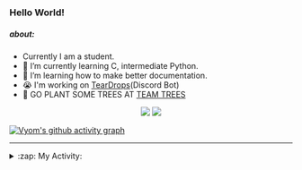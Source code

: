 ### Hello World!

##### about:
- Currently I am a student.
- 🌱 I’m currently learning C, intermediate Python.
- 🌱 I’m learning how to make better documentation.
- 😭 I'm working on [TearDrops](https://github.com/Vyvy-vi/TearDrops)(Discord Bot)
- 🌱 GO PLANT SOME TREES AT [TEAM TREES](https://teamtrees.org/)

<p align="center">
  <a href="https://twitter.com/Vyvy_viM"><img target="_blank" src="https://img.shields.io/badge/twitter%20@Vyvy_viM-0D95E8?style=for-the-badge&logo=twitter&logoColor=white"/></a> 
  <a href="https://vyvy-vi.github.io/portfolio"><img target="_blank" src="https://img.shields.io/badge/-I%27m_craving_for_open_source-green?style=for-the-badge&logo=github&logoColor=black"/></a> 
</p>

[![Vyom's github activity graph](https://activity-graph.herokuapp.com/graph?username=Vyvy-vi)](https://github.com/ashutosh00710/github-readme-activity-graph)

---
<details>
  <summary>:zap: My Activity:</summary>
  
<!--START_SECTION:waka-->
**I'm a Night 🦉** 

```text
🌞 Morning    43 commits     █░░░░░░░░░░░░░░░░░░░░░░░░   6.79% 
🌆 Daytime    135 commits    █████░░░░░░░░░░░░░░░░░░░░   21.33% 
🌃 Evening    240 commits    █████████░░░░░░░░░░░░░░░░   37.91% 
🌙 Night      215 commits    ████████░░░░░░░░░░░░░░░░░   33.97%

```
📅 **I'm Most Productive on Sunday** 

```text
Monday       70 commits     ██░░░░░░░░░░░░░░░░░░░░░░░   11.06% 
Tuesday      92 commits     ███░░░░░░░░░░░░░░░░░░░░░░   14.53% 
Wednesday    96 commits     ███░░░░░░░░░░░░░░░░░░░░░░   15.17% 
Thursday     85 commits     ███░░░░░░░░░░░░░░░░░░░░░░   13.43% 
Friday       51 commits     ██░░░░░░░░░░░░░░░░░░░░░░░   8.06% 
Saturday     86 commits     ███░░░░░░░░░░░░░░░░░░░░░░   13.59% 
Sunday       153 commits    ██████░░░░░░░░░░░░░░░░░░░   24.17%

```


📊 **This Week I Spent My Time On** 

```text
🔥 Editors: 
Vim                      9 hrs 4 mins        █████████████████████████   100.0%

🐱‍💻 Projects: 
TEC-welcome-bot          6 hrs 30 mins       ██████████████████░░░░░░░   71.77% 
Shepherd-bot             1 hr 38 mins        ████░░░░░░░░░░░░░░░░░░░░░   18.19% 
Praise-Bot-Discord       20 mins             █░░░░░░░░░░░░░░░░░░░░░░░░   3.68% 
Unknown Project          15 mins             ░░░░░░░░░░░░░░░░░░░░░░░░░   2.82% 
TEC-Discord-Automation   9 mins              ░░░░░░░░░░░░░░░░░░░░░░░░░   1.69%

```


 Last Updated on 19/09/2021
<!--END_SECTION:waka-->
</details>
